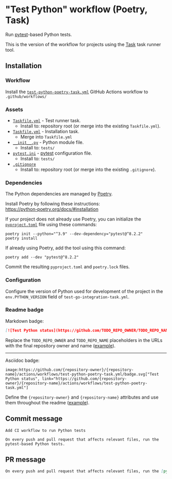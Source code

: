 # "Test Python" workflow (Poetry, Task)

Run [pytest](https://pytest.org)-based Python tests.

This is the version of the workflow for projects using the [Task](https://taskfile.dev/#/) task runner tool.

## Installation

### Workflow

Install the [`test-python-poetry-task.yml`](test-python-poetry-task.yml) GitHub Actions workflow to `.github/workflows/`

### Assets

- [`Taskfile.yml`](assets/test-python-poetry-task/Taskfile.yml) - Test runner task.
  - Install to: repository root (or merge into the existing `Taskfile.yml`).
- [`Taskfile.yml`](assets/poetry-task/Taskfile.yml) - Installation task.
  - Merge into `Taskfile.yml`
- [`__init__.py`](assets/test-python/__init__.py) - Python module file.
  - Install to: `tests/`
- [`pytest.ini`](assets/test-python/pytest.ini) - [pytest](https://pytest.org) configuration file.
  - Install to: `tests/`
- [`.gitignore`](assets/python/.gitignore)
  - Install to: repository root (or merge into the existing `.gitignore`).

### Dependencies

The Python dependencies are managed by [Poetry](https://python-poetry.org/).

Install Poetry by following these instructions:<br />
https://python-poetry.org/docs/#installation

If your project does not already use Poetry, you can initialize the [`pyproject.toml`](https://python-poetry.org/docs/pyproject/) file using these commands:

```
poetry init --python="^3.9" --dev-dependency="pytest@^8.2.2"
poetry install
```

If already using Poetry, add the tool using this command:

```
poetry add --dev "pytest@^8.2.2"
```

Commit the resulting `pyproject.toml` and `poetry.lock` files.

### Configuration

Configure the version of Python used for development of the project in the `env.PYTHON_VERSION` field of `test-go-integration-task.yml`.

### Readme badge

Markdown badge:

```markdown
[![Test Python status](https://github.com/TODO_REPO_OWNER/TODO_REPO_NAME/actions/workflows/test-python-poetry-task.yml/badge.svg)](https://github.com/TODO_REPO_OWNER/TODO_REPO_NAME/actions/workflows/test-python-poetry-task.yml)
```

Replace the `TODO_REPO_OWNER` and `TODO_REPO_NAME` placeholders in the URLs with the final repository owner and name ([example](https://raw.githubusercontent.com/arduino-libraries/ArduinoIoTCloud/master/README.md)).

---

Asciidoc badge:

```adoc
image:https://github.com/{repository-owner}/{repository-name}/actions/workflows/test-python-poetry-task.yml/badge.svg["Test Python status", link="https://github.com/{repository-owner}/{repository-name}/actions/workflows/test-python-poetry-task.yml"]
```

Define the `{repository-owner}` and `{repository-name}` attributes and use them throughout the readme ([example](https://raw.githubusercontent.com/arduino-libraries/WiFiNINA/master/README.adoc)).

## Commit message

```
Add CI workflow to run Python tests

On every push and pull request that affects relevant files, run the pytest-based Python tests.
```

## PR message

```markdown
On every push and pull request that affects relevant files, run the [pytest](https://pytest.org)-based Python tests.
```
